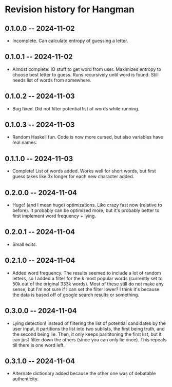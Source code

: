 # Revision history for Hangman

## 0.1.0.0 -- 2024-11-02

* Incomplete. Can calculate entropy of guessing a letter.

## 0.1.0.1 -- 2024-11-02

* Almost complete. IO stuff to get word from user. Maximizes entropy to choose best letter to guess. 
Runs recursively until word is found. Still needs list of words from somewhere.

## 0.1.0.2 -- 2024-11-03

* Bug fixed. Did not filter potential list of words while running.

## 0.1.0.3 -- 2024-11-03

* Random Haskell fun. Code is now more cursed, but also variables have real names.

## 0.1.1.0 -- 2024-11-03

* Complete! List of words added. Works well for short words, but first guess takes like 3x longer for
each new character added.

## 0.2.0.0 -- 2024-11-04

* Huge! (and I mean huge) optimizations. Like crazy fast now (relative to before). It probably can
be optimized more, but it's probably better to first implement word frequency + lying.

## 0.2.0.1 -- 2024-11-04

* Small edits.

## 0.2.1.0 -- 2024-11-04

* Added word frequency. The results seemed to include a lot of random letters, so I added a filter for
the k most popular words (currently set to 50k out of the original 333k words). Most of these still do
not make any sense, but I'm not sure if I can set the filter lower? I think it's because the data is
based off of google search results or something. 

## 0.3.0.0 -- 2024-11-04

* Lying detection! Instead of filtering the list of potential candidates by the user input, it partitions
the list into two sublists, the first being truth, and the second being lie. Then, it only keeps parititoning
the first list, but it can just filter down the others (since you can only lie once). This repeats till there
is one word left.

## 0.3.1.0 -- 2024-11-04

* Alternate dictionary added because the other one was of debatable authenticity.